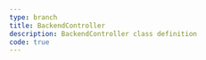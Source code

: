```yaml
---
type: branch
title: BackendController
description: BackendController class definition
code: true
---
```

<RedirectToFirstChild />

